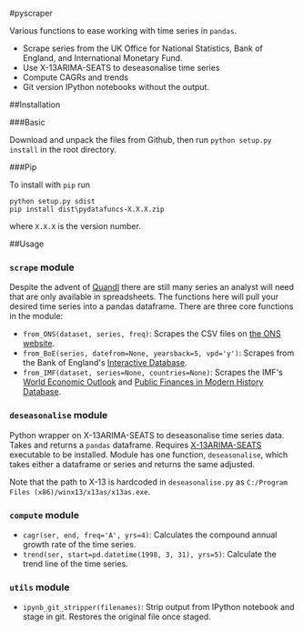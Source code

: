 #pyscraper

Various functions to ease working with time series in `pandas`.

 - Scrape series from the UK Office for National Statistics, Bank of England, and International Monetary Fund.
 - Use X-13ARIMA-SEATS to deseasonalise time series
 - Compute CAGRs and trends
 - Git version IPython notebooks without the output.

##Installation

###Basic

Download and unpack the files from Github, then run `python setup.py install` in the root directory.

###Pip

To install with `pip` run

    python setup.py sdist
    pip install dist\pydatafuncs-X.X.X.zip

where `X.X.X` is the version number.

##Usage

### `scrape` module

Despite the advent of [Quandl](http://www.quandl.com) there are still many series an analyst will need that are only available in spreadsheets. The functions here will pull your desired time series into a pandas dataframe. There are three core functions in the module:

 - `from_ONS(dataset, series, freq)`: Scrapes the CSV files on [the ONS website](http://www.ons.gov.uk/ons/datasets-and-tables/index.html?content-type=Dataset&pubdateRangeType=allDates&sortBy=pubdate&sortDirection=DESCENDING&newquery=*&pageSize=50&applyFilters=true&content-type-orig=%22Dataset%22+OR+content-type_original%3A%22Reference+table%22).
 - `from_BoE(series, datefrom=None, yearsback=5, vpd='y')`: Scrapes from the Bank of England's [Interactive Database](http://www.bankofengland.co.uk/boeapps/iadb/newintermed.asp).
 - `from_IMF(dataset, series=None, countries=None)`: Scrapes the IMF's [World Economic Outlook](http://www.imf.org/external/ns/cs.aspx?id=29) and [Public Finances in Modern History Database](http://www.imf.org/external/np/fad/histdb/).


### `deseasonalise` module

Python wrapper on X-13ARIMA-SEATS to deseasonalise time series data. Takes and returns a `pandas` dataframe. Requires [X-13ARIMA-SEATS](https://www.census.gov/srd/www/x13as/) executable to be installed. Module has one function, `deseasonalise`, which takes either a dataframe or series and returns the same adjusted.

Note that the path to X-13 is hardcoded in `deseasonalise.py` as `C:/Program Files (x86)/winx13/x13as/x13as.exe`.

### `compute` module

 - `cagr(ser, end, freq='A', yrs=4)`: Calculates the compound annual growth rate of the time series.
 - `trend(ser, start=pd.datetime(1998, 3, 31), yrs=5)`: Calculate the trend line of the time series.

### `utils` module

 - `ipynb_git_stripper(filenames)`: Strip output from IPython notebook and stage in git. Restores the original file once staged.
